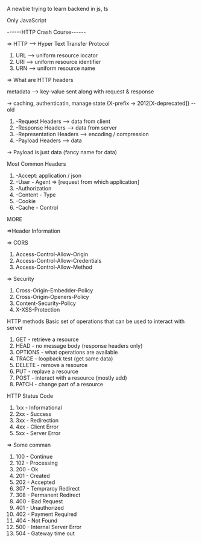 A newbie trying to learn backend in js, ts

Only JavaScript




------HTTP Crash Course------

=> HTTP --> Hyper Text Transfer Protocol

1. URL --> uniform resource locator
2. URI --> uniform resource identifier
3. URN --> uniform resource name

=> What are HTTP headers

metadata --> key-value sent along with request & response

-> caching, authenticatin, manage state
{X-prefix -> 2012[X-deprecated]} --old

1. -Request Headers         --> data from client
2. -Response Headers        --> data from server
3. -Representation Headers  --> encoding / compression
4. -Payload Headers         --> data 


-> Payload is just data (fancy name for data)

Most Common Headers

1. -Accept: application / json
2. -User - Agent => [request from which application]
3. -Authorization
4. -Content - Type
5. -Cookie
6. -Cache - Control

MORE 

=>Header Information

=> CORS
1. Access-Control-Allow-Origin
2. Access-Control-Allow-Credentials
3. Access-Control-Allow-Method

=> Security
1. Cross-Origin-Embedder-Policy
2. Cross-Origin-Openers-Policy
3. Content-Security-Policy
4. X-XSS-Protection

HTTP methods
Basic set of operations that can be used to interact with server

1. GET - retrieve a resource
2. HEAD - no message body (response headers only)
3. OPTIONS - what operations are available
4. TRACE - loopback test (get same data)
5. DELETE - remove a resource
6. PUT - replave a resource
7. POST - interact with a resource (mostly add)
8. PATCH - change part of a resource


HTTP Status Code

1. 1xx - Informational
2. 2xx - Success
3. 3xx - Redirection
4. 4xx - Client Error
5. 5xx - Server Error

=> Some comman

1.  100 - Continue
2.  102 - Processing
3.  200 - Ok
4.  201 - Created
5.  202 - Accepted
6.  307 - Tempraroy Redirect
7.  308 - Permanent Redirect
8.  400 - Bad Request
9.  401 - Unauthorized
10. 402 - Payment Required
11. 404 - Not Found
12. 500 - Internal Server Error
13. 504 - Gateway time out 

